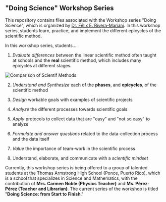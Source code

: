 
## "Doing Science" Workshop Series 

This repository contains files associated with the Workshop series "Doing Science", which is organized by [Dr. Félix E. Rivera-Mariani](http://www.friveram.com). In this workshop series, students learn, practice, and implement the different epicycles of the scientific method. 

In this workshop series, students...

1) *Evaluate differences* between the linear scientific method often taught at schools and the **real** scientific method, which includes many epicycles at different stages. 

![Comparison of Scientif Methods](ScientificMethods.png) 

2) *Understand and Synthesize* each of the **phases**, and **epicycles**, of the scientific method

3) *Design* workable goals with examples of scientific projects

4) *Analyze* the different processes towards scientific goals

5) *Apply* protocols to collect data that are "easy" and "not so easy" to analyze

6) *Formulate and answer questions* related to the data-collection process and the data itself

7) *Value* the importance of team-work in the scientific process

8) Understand, elaborate, and communicate with a *scientific mindset*

Currently, this workshop series is being offered to a group of talented students at the Thomas Armstrong High School (Ponce, Puerto Rico), which is a school that specializes in Science and Mathematics, with the contribution of **Mrs. Carmen Noble (Physics Teacher)** and **Ms. Pérez-Pérez (Teacher and Librarian)**. The current series of the workshop is titled "**Doing Science: from Start to Finish**."



